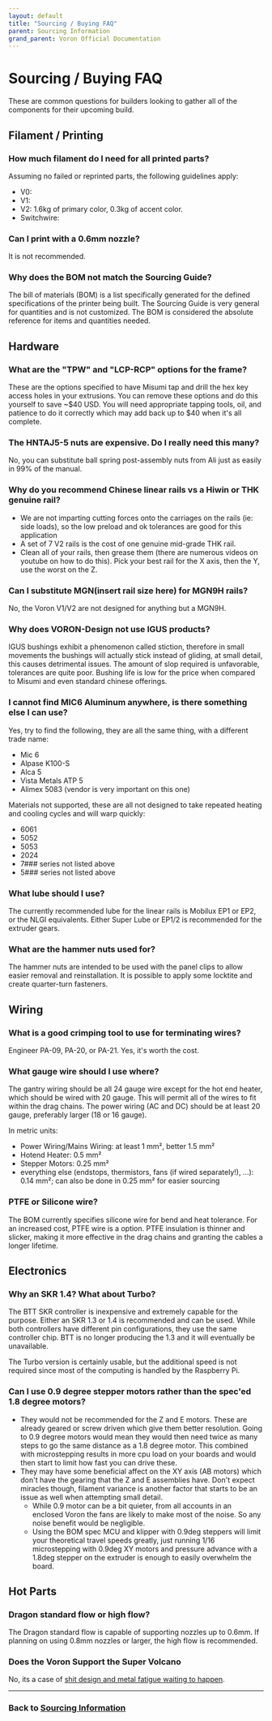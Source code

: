```yaml
---
layout: default
title: "Sourcing / Buying FAQ"
parent: Sourcing Information
grand_parent: Voron Official Documentation
---
```


# Sourcing / Buying FAQ

These are common questions for builders looking to gather all of the components for their upcoming build.

## Filament / Printing

### How much filament do I need for all printed parts?

Assuming no failed or reprinted parts, the following guidelines apply:

- V0:
- V1:
- V2: 1.6kg of primary color, 0.3kg of accent color.
- Switchwire:

### Can I print with a 0.6mm nozzle?

It is not recommended.

### Why does the BOM not match the Sourcing Guide?

The bill of materials (BOM) is a list specifically generated for the defined specifications of the printer being built.  The Sourcing Guide is very general for quantities and is not customized.  The BOM is considered the absolute reference for items and quantities needed.

## Hardware

### What are the "TPW" and "LCP-RCP" options for the frame?

These are the options specified to have Misumi tap and drill the hex key access holes in your extrusions. You can remove these options and do this yourself to save ~$40 USD. You will need appropriate tapping tools, oil, and patience to do it correctly which may add back up to $40 when it's all complete.

### The HNTAJ5-5 nuts are expensive. Do I really need this many?

No, you can substitute ball spring post-assembly nuts from Ali just as easily in 99% of the manual.

### Why do you recommend Chinese linear rails vs a Hiwin or THK genuine rail?

- We are not imparting cutting forces onto the carriages on the rails (ie: side loads), so the low preload and ok tolerances are good for this application
- A set of 7 V2 rails is the cost of one genuine mid-grade THK rail.
- Clean all of your rails, then grease them (there are numerous videos on youtube on how to do this). Pick your best rail for the X axis, then the Y, use the worst on the Z.

### Can I substitute MGN(insert rail size here) for MGN9H rails?

No, the Voron V1/V2 are not designed for anything but a MGN9H.

### Why does VORON-Design not use IGUS products?

IGUS bushings exhibit a phenomenon called stiction, therefore in small movements the bushings will actually stick instead of gliding, at small detail, this causes detrimental issues. The amount of slop required is unfavorable, tolerances are quite poor. Bushing life is low for the price when compared to Misumi and even standard chinese offerings.

### I cannot find MIC6 Aluminum anywhere, is there something else I can use?

Yes, try to find the following, they are all the same thing, with a different trade name:

- Mic 6
- Alpase K100-S
- Alca 5
- Vista Metals ATP 5
- Alimex 5083 (vendor is very important on this one)

Materials not supported, these are all not designed to take repeated heating and cooling cycles and will warp quickly:

- 6061
- 5052
- 5053
- 2024
- 7### series not listed above
- 5### series not listed above

### What lube should I use?

The currently recommended lube for the linear rails is Mobilux EP1 or EP2, or the NLGI equivalents. Either Super Lube or EP1/2 is recommended for the extruder gears.

### What are the hammer nuts used for?

The hammer nuts are intended to be used with the panel clips to allow easier removal and reinstallation. It is possible to apply some locktite and create quarter-turn fasteners.

## Wiring

### What is a good crimping tool to use for terminating wires?

Engineer PA-09, PA-20, or PA-21. Yes, it's worth the cost.

### What gauge wire should I use where?

The gantry wiring should be all 24 gauge wire except for the hot end heater, which should be wired with 20 gauge.  This will permit all of the wires to fit within the drag chains.  The power wiring (AC and DC) should be at least 20 gauge, preferably larger (18 or 16 gauge).

In metric units:
- Power Wiring/Mains Wiring: at least 1 mm², better 1.5 mm²
- Hotend Heater: 0.5 mm²
- Stepper Motors: 0.25 mm²
- everything else (endstops, thermistors, fans (if wired separately!), ...): 0.14 mm²; can also be done in 0.25 mm² for easier sourcing

### PTFE or Silicone wire?

The BOM currently specifies silicone wire for bend and heat tolerance.  For an increased cost, PTFE wire is a option.  PTFE insulation is thinner and slicker, making it more effective in the drag chains and granting the cables a longer lifetime.

## Electronics

### Why an SKR 1.4? What about Turbo?

The BTT SKR controller is inexpensive and extremely capable for the purpose. Either an SKR 1.3 or 1.4 is recommended and can be used. While both controllers have different pin configurations, they use the same controller chip. BTT is no longer producing the 1.3 and it will eventually be unavailable.

The Turbo version is certainly usable, but the additional speed is not required since most of the computing is handled by the Raspberry Pi.

### Can I use 0.9 degree stepper motors rather than the spec'ed 1.8 degree motors?

- They would not be recommended for the Z and E motors. These are already geared or screw driven which give them better resolution. Going to 0.9 degree motors would mean they would then need twice as many steps to go the same distance as a 1.8 degree motor. This combined with microstepping results in more cpu load on your boards and would then start to limit how fast you can drive these.
- They may have some beneficial affect on the XY axis (AB motors) which don't have the gearing that the Z and E assemblies have. Don't expect miracles though, filament variance is another factor that starts to be an issue as well when attempting small detail.
    - While 0.9 motor can be a bit quieter, from all accounts in an enclosed Voron the fans are likely to make most of the noise. So any noise benefit would be negligible.
    - Using the BOM spec MCU and klipper with 0.9deg steppers will limit your theoretical travel speeds greatly, just running 1/16 microstepping with 0.9deg XY motors and pressure advance with a 1.8deg stepper on the extruder is enough to easily overwhelm the board.

## Hot Parts

### Dragon standard flow or high flow?

The Dragon standard flow is capable of supporting nozzles up to 0.6mm. If planning on using 0.8mm nozzles or larger, the high flow is recommended.

### Does the Voron Support the Super Volcano

No, its a case of [shit design and metal fatigue waiting to happen](https://www.reddit.com/r/3Dprinting/comments/blqw6s/i_believe_there_was_some_initial_concern_about/).

---

### Back to [Sourcing Information](./sourcing.md)
